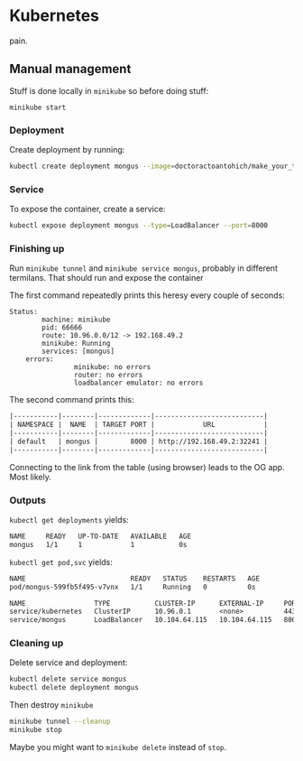 # Kubernetes

pain.

## Manual management

Stuff is done locally in `minikube` so before doing stuff:

`minikube start`

### Deployment

Create deployment by running:

```bash
kubectl create deployment mongus --image=doctoractoantohich/make_your_time:latest
```

### Service

To expose the container, create a service:

```bash
kubectl expose deployment mongus --type=LoadBalancer --port=8000
```

### Finishing up

Run `minikube tunnel` and `minikube service mongus`, probably in different termilans.
That should run and expose the container

The first command repeatedly prints this heresy every couple of seconds:

```
Status:
        machine: minikube
        pid: 66666
        route: 10.96.0.0/12 -> 192.168.49.2
        minikube: Running
        services: [mongus]
    errors:
                minikube: no errors
                router: no errors
                loadbalancer emulator: no errors

```

The second command prints this:

```txt
|-----------|--------|-------------|---------------------------|
| NAMESPACE |  NAME  | TARGET PORT |            URL            |
|-----------|--------|-------------|---------------------------|
| default   | mongus |        8000 | http://192.168.49.2:32241 |
|-----------|--------|-------------|---------------------------|
```

Connecting to the link from the table (using browser) leads to the OG app. Most likely.

### Outputs

`kubectl get deployments` yields:

```txt
NAME     READY   UP-TO-DATE   AVAILABLE   AGE
mongus   1/1     1            1           0s
```

`kubectl get pod,svc` yields:

```txt
NAME                          READY   STATUS    RESTARTS   AGE
pod/mongus-599fb5f495-v7vnx   1/1     Running   0          0s

NAME                 TYPE           CLUSTER-IP      EXTERNAL-IP     PORT(S)          AGE
service/kubernetes   ClusterIP      10.96.0.1       <none>          443/TCP          16y
service/mongus       LoadBalancer   10.104.64.115   10.104.64.115   8000:32241/TCP   0s
```

### Cleaning up

Delete service and deployment:

```bash
kubectl delete service mongus
kubectl delete deployment mongus
```

Then destroy `minikube`

```bash
minikube tunnel --cleanup
minikube stop
```

Maybe you might want to `minikube delete` instead of `stop`.
